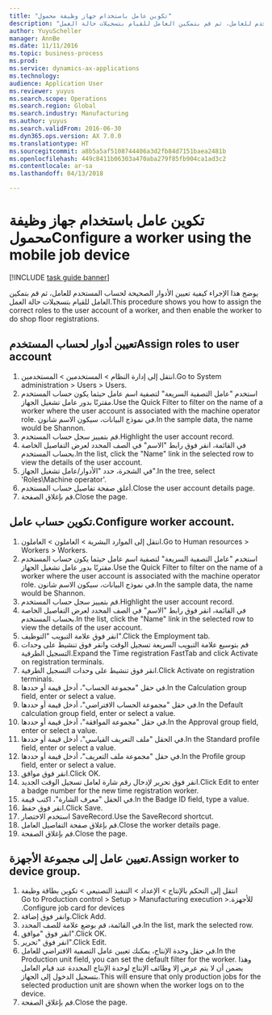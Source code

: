 ```yaml
--- 
title: "تكوين عامل باستخدام جهاز وظيفة محمول"
description: "يوضح هذا الإجراء كيفية تعيين الأدوار الصحيحة لحساب المستخدم للعامل، ثم قم بتمكين العامل للقيام بتسجيلات حالة العمل."
author: YuyuScheller
manager: AnnBe
ms.date: 11/11/2016
ms.topic: business-process
ms.prod: 
ms.service: dynamics-ax-applications
ms.technology: 
audience: Application User
ms.reviewer: yuyus
ms.search.scope: Operations
ms.search.region: Global
ms.search.industry: Manufacturing
ms.author: yuyus
ms.search.validFrom: 2016-06-30
ms.dyn365.ops.version: AX 7.0.0
ms.translationtype: HT
ms.sourcegitcommit: a8b5a5af5108744406a3d2fb84d7151baea2481b
ms.openlocfilehash: 449c8411b06303a470aba279f85fb904ca1ad3c2
ms.contentlocale: ar-sa
ms.lasthandoff: 04/13/2018

---
```

# <a name="configure-a-worker-using-the-mobile-job-device"></a><span data-ttu-id="df605-103">تكوين عامل باستخدام جهاز وظيفة محمول</span><span class="sxs-lookup"><span data-stu-id="df605-103">Configure a worker using the mobile job device</span></span>

[!INCLUDE [task guide banner](../../includes/task-guide-banner.md)]

<span data-ttu-id="df605-104">يوضح هذا الإجراء كيفية تعيين الأدوار الصحيحة لحساب المستخدم للعامل، ثم قم بتمكين العامل للقيام بتسجيلات حالة العمل.</span><span class="sxs-lookup"><span data-stu-id="df605-104">This procedure shows you how to assign the correct roles to the user account of a worker, and then enable the worker to do shop floor registrations.</span></span>


## <a name="assign-roles-to-user-account"></a><span data-ttu-id="df605-105">تعيين أدوار لحساب المستخدم</span><span class="sxs-lookup"><span data-stu-id="df605-105">Assign roles to user account</span></span>
1. <span data-ttu-id="df605-106">انتقل إلى إدارة النظام > المستخدمين > المستخدمين.</span><span class="sxs-lookup"><span data-stu-id="df605-106">Go to System administration > Users > Users.</span></span>
2. <span data-ttu-id="df605-107">استخدم "عامل التصفية السريعة" لتصفية اسم عامل حيثما يكون حساب المستخدم مقترنًا بدور عامل تشغيل الجهاز.</span><span class="sxs-lookup"><span data-stu-id="df605-107">Use the Quick Filter to filter on the name of a worker where the user account is associated with the machine operator role.</span></span> <span data-ttu-id="df605-108">في نموذج البيانات، سيكون الاسم شانون.</span><span class="sxs-lookup"><span data-stu-id="df605-108">In the sample data, the name would be Shannon.</span></span>
3. <span data-ttu-id="df605-109">قم بتمييز سجل حساب المستخدم.</span><span class="sxs-lookup"><span data-stu-id="df605-109">Highlight the user account record.</span></span>
4. <span data-ttu-id="df605-110">في القائمة، انقر فوق رابط "الاسم" في الصف المحدد لعرض التفاصيل الخاصة بحساب المستخدم.</span><span class="sxs-lookup"><span data-stu-id="df605-110">In the list, click the "Name" link in the selected row to view the details of the user account.</span></span>
5. <span data-ttu-id="df605-111">في الشجرة، حدد "الأدوار/عامل تشغيل الجهاز".</span><span class="sxs-lookup"><span data-stu-id="df605-111">In the tree, select 'Roles\Machine operator'.</span></span>
6. <span data-ttu-id="df605-112">أغلق صفحة تفاصيل حساب المستخدم.</span><span class="sxs-lookup"><span data-stu-id="df605-112">Close the user account details page.</span></span>
7. <span data-ttu-id="df605-113">قم بإغلاق الصفحة.</span><span class="sxs-lookup"><span data-stu-id="df605-113">Close the page.</span></span>

## <a name="configure-worker-account"></a><span data-ttu-id="df605-114">تكوين حساب عامل.</span><span class="sxs-lookup"><span data-stu-id="df605-114">Configure worker account.</span></span>
1. <span data-ttu-id="df605-115">انتقل إلى الموارد البشرية > العاملون > العاملون.</span><span class="sxs-lookup"><span data-stu-id="df605-115">Go to Human resources > Workers > Workers.</span></span>
2. <span data-ttu-id="df605-116">استخدم "عامل التصفية السريعة" لتصفية اسم عامل حيثما يكون حساب المستخدم مقترنًا بدور عامل تشغيل الجهاز.</span><span class="sxs-lookup"><span data-stu-id="df605-116">Use the Quick Filter to filter on the name of a worker where the user account is associated with the machine operator role.</span></span> <span data-ttu-id="df605-117">في نموذج البيانات، سيكون الاسم شانون.</span><span class="sxs-lookup"><span data-stu-id="df605-117">In the sample data, the name would be Shannon.</span></span>
3. <span data-ttu-id="df605-118">قم بتمييز سجل حساب المستخدم.</span><span class="sxs-lookup"><span data-stu-id="df605-118">Highlight the user account record.</span></span>
4. <span data-ttu-id="df605-119">في القائمة، انقر فوق رابط "الاسم" في الصف المحدد لعرض التفاصيل الخاصة بحساب المستخدم.</span><span class="sxs-lookup"><span data-stu-id="df605-119">In the list, click the "Name" link in the selected row to view the details of the user account.</span></span>
5. <span data-ttu-id="df605-120">انقر فوق علامة التبويب "التوظيف‬‬".</span><span class="sxs-lookup"><span data-stu-id="df605-120">Click the Employment tab.</span></span>
6. <span data-ttu-id="df605-121">قم بتوسيع علامة التبويب السريعة تسجيل الوقت وانقر فوق تنشيط على وحدات التسجيل الطرفية.</span><span class="sxs-lookup"><span data-stu-id="df605-121">Expand the Time registration FastTab and click Activate on registration terminals.</span></span>
7. <span data-ttu-id="df605-122">انقر فوق تنشيط على وحدات التسجيل الطرفية‬.</span><span class="sxs-lookup"><span data-stu-id="df605-122">Click Activate on registration terminals.</span></span>
8. <span data-ttu-id="df605-123">في حقل "‏‫مجموعة الحساب‬"، أدخل قيمة أو حددها.</span><span class="sxs-lookup"><span data-stu-id="df605-123">In the Calculation group field, enter or select a value.</span></span>
9. <span data-ttu-id="df605-124">في حقل "‏‫مجموعة الحساب الافتراضي‬"، أدخل قيمة أو حددها.</span><span class="sxs-lookup"><span data-stu-id="df605-124">In the Default calculation group field, enter or select a value.</span></span>
10. <span data-ttu-id="df605-125">في حقل "مجموعة الموافقة"، أدخل قيمة أو حددها.</span><span class="sxs-lookup"><span data-stu-id="df605-125">In the Approval group field, enter or select a value.</span></span>
11. <span data-ttu-id="df605-126">في الحقل "ملف التعريف‬ القياسي"، أدخل قيمة أو حددها.</span><span class="sxs-lookup"><span data-stu-id="df605-126">In the Standard profile field, enter or select a value.</span></span>
12. <span data-ttu-id="df605-127">في حقل "مجموعة ملف التعريف"، أدخل قيمة أو حددها.</span><span class="sxs-lookup"><span data-stu-id="df605-127">In the Profile group field, enter or select a value.</span></span>
13. <span data-ttu-id="df605-128">انقر فوق موافق.</span><span class="sxs-lookup"><span data-stu-id="df605-128">Click OK.</span></span>
14. <span data-ttu-id="df605-129">انقر فوق تحرير لإدخال رقم شارة لعامل تسجيل الوقت الجديد.</span><span class="sxs-lookup"><span data-stu-id="df605-129">Click Edit to enter a badge number for the new time registration worker.</span></span>
15. <span data-ttu-id="df605-130">في الحقل "معرف الشارة"، اكتب قيمة.</span><span class="sxs-lookup"><span data-stu-id="df605-130">In the Badge ID field, type a value.</span></span>
16. <span data-ttu-id="df605-131">انقر فوق حفظ.</span><span class="sxs-lookup"><span data-stu-id="df605-131">Click Save.</span></span>
17. <span data-ttu-id="df605-132">استخدم الاختصار SaveRecord.</span><span class="sxs-lookup"><span data-stu-id="df605-132">Use the SaveRecord shortcut.</span></span>
18. <span data-ttu-id="df605-133">قم بإغلاق صفحة التفاصيل العامل.</span><span class="sxs-lookup"><span data-stu-id="df605-133">Close the worker details page.</span></span>
19. <span data-ttu-id="df605-134">قم بإغلاق الصفحة.</span><span class="sxs-lookup"><span data-stu-id="df605-134">Close the page.</span></span>

## <a name="assign-worker-to-device-group"></a><span data-ttu-id="df605-135">تعيين عامل إلى مجموعة الأجهزة.</span><span class="sxs-lookup"><span data-stu-id="df605-135">Assign worker to device group.</span></span>
1. <span data-ttu-id="df605-136">انتقل إلى التحكم بالإنتاج > الإعداد > ‏‫التنفيذ التصنيعي‬ > ‏‫تكوين بطاقة وظيفة للأجهزة.</span><span class="sxs-lookup"><span data-stu-id="df605-136">Go to Production control > Setup > Manufacturing execution > Configure job card for devices.</span></span>
2. <span data-ttu-id="df605-137">وانقر فوق إضافة.</span><span class="sxs-lookup"><span data-stu-id="df605-137">Click Add.</span></span>
3. <span data-ttu-id="df605-138">في القائمة، قم بوضع علامة للصف المحدد.</span><span class="sxs-lookup"><span data-stu-id="df605-138">In the list, mark the selected row.</span></span>
4. <span data-ttu-id="df605-139">انقر فوق "موافق".</span><span class="sxs-lookup"><span data-stu-id="df605-139">Click OK.</span></span>
5. <span data-ttu-id="df605-140">انقر فوق "تحرير".</span><span class="sxs-lookup"><span data-stu-id="df605-140">Click Edit.</span></span>
6. <span data-ttu-id="df605-141">في حقل وحدة الإنتاج، يمكنك تعيين عامل التصفية الافتراضي للعامل.</span><span class="sxs-lookup"><span data-stu-id="df605-141">In the Production unit field, you can set the default filter for the worker.</span></span> <span data-ttu-id="df605-142">وهذا يضمن أن لا يتم عرض إلا وظائف الإنتاج لوحدة الإنتاج المحددة عند قيام العامل بتسجيل الدخول إلى الجهاز.</span><span class="sxs-lookup"><span data-stu-id="df605-142">This will ensure that only production jobs for the selected production unit are shown when the worker logs on to the device.</span></span>
7. <span data-ttu-id="df605-143">قم بإغلاق الصفحة.</span><span class="sxs-lookup"><span data-stu-id="df605-143">Close the page.</span></span>

